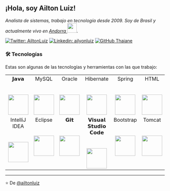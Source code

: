 <h2> ¡Hola, soy Ailton Luiz!</h2>
<p><em>Analista de sistemas, trabajo en tecnología desde 2009. Soy de Brasil y actualmente vivo en <a href="https://es.wikipedia.org/wiki/Andorra">Andorra  </a><img src="https://thumbs.gfycat.com/DeadlyWiltedAdouri-small.gif" width="30">.
  
  <!--<a href="http://www.unb.br">University of Brasilia</a><img src="https://media.giphy.com/media/fYSnHlufseco8Fh93Z/giphy.gif" width="30"></br>Developer Consultant at <a href="https://www.thoughtworks.com">ThoughtWorks</a><img src="https://media.giphy.com/media/WUlplcMpOCEmTGBtBW/giphy.gif" width="30"> -->
</em></p>

[![Twitter: AiltonLuiz](https://img.shields.io/twitter/follow/AiltonLuiz_?style=social)](https://twitter.com/ailtonluiz_)
[![Linkedin: ailyonluiz](https://img.shields.io/badge/-ailtonluiz-blue?style=flat-square&logo=Linkedin&logoColor=white&link=https://www.linkedin.com/in/ailtonluiz/)](https://www.linkedin.com/in/ailtonluiz/)
[![GitHub Thaiane](https://img.shields.io/github/followers/ailtonluiz?label=follow&style=social)](https://github.com/ailtonluiz)


### <h3>🛠 Tecnologías</h3>


Estas son algunas de las tecnologías y herramientas con las que trabajo:
<table>
  <tbody>
    <tr valign="top">
      <td width="25%" align="center">
        <span>𝗝𝗮𝘃𝗮</span><br><br><br>
        <img height="64px" src="https://cdn.worldvectorlogo.com/logos/java-4.svg">
      </td>
       <td width="25%" align="center">
        <span>MySQL</span><br><br><br>
        <img height="64px" src="https://cdn.worldvectorlogo.com/logos/mysql-6.svg">
      </td>
      <td width="25%" align="center">
        <span>Oracle</span><br><br><br>
        <img height="64px" src="https://cdn.worldvectorlogo.com/logos/oracle-6.svg">
      </td>
       <td width="25%" align="center">
        <span>Hibernate</span><br><br><br>
        <img height="64px" src="https://cdn.worldvectorlogo.com/logos/hibernate-1.svg">
      </td>
      <td width="25%" align="center">
        <span>Spring</span><br><br><br>
        <img height="64px" src="https://cdn.worldvectorlogo.com/logos/spring-3.svg">
      </td>
      <td width="25%" align="center">
        <span>HTML</span><br><br><br>
        <img height="64px" src="https://cdn.worldvectorlogo.com/logos/html5.svg">
      </td>
    </tr>
    <tr valign="top">
      <td width="25%" align="center">
        <span>IntelliJ IDEA</span><br><br><br>
        <img height="64px" src="https://cdn.worldvectorlogo.com/logos/intellij-idea-1.svg">
      </td>
      <td width="25%" align="center">
        <span>Eclipse</span><br><br><br>
        <img height="64px" src="https://cdn.worldvectorlogo.com/logos/eclipse-11.svg">
      </td>
      <td width="25%" align="center">
        <span>𝗚𝗶𝘁</span><br><br><br>
        <img height="64px" src="https://cdn.svgporn.com/logos/git-icon.svg">
      </td>
      <td width="25%" align="center">
        <span>𝗩𝗶𝘀𝘂𝗮𝗹 𝗦𝘁𝘂𝗱𝗶𝗼 𝗖𝗼𝗱𝗲</span><br><br><br>
        <img height="64px" src="https://cdn.svgporn.com/logos/visual-studio-code.svg">
      </td>
      <td width="25%" align="center">
        <span>Bootstrap</span><br><br><br>
        <img height="64px" src="https://cdn.worldvectorlogo.com/logos/bootstrap-4.svg">
      </td>
      <td width="25%" align="center">
        <span>Tomcat</span><br><br><br>
        <img height="64px" src="https://cdn.worldvectorlogo.com/logos/tomcat.svg">
      </td>
    </tr>
  </tbody>
</table>


---

⭐️ De [@ailtonluiz](https://github.com/ailtonluiz)
